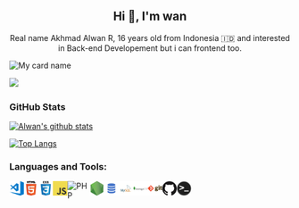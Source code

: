 <h2 align="center"> Hi 👋, I'm wan</h2>
<p align="center">
  Real name Akhmad Alwan R, 16 years old from Indonesia 🇮🇩 and interested in Back-end Developement but i can frontend too.
</p>

![My card name](https://cardivo.vercel.app/api?name=Wanrabbae&description=Hi,%20i%27m%20a%20back%20end%20web%20developer%20and%20i%27m%2016%20y.o.%20Nice%20to%20meet%20you%20%F0%9F%91%8B&image=https://avatars.githubusercontent.com/u/71312587?v=4&backgroundColor=%23ecf0f1&instagram=programmer.idn&github=wanrabbae&twitter=Wan_&pattern=leaf&colorPattern=%23eaeaea)

![](https://visitor-badge.glitch.me/badge?page_id=wanrabbae)

### GitHub Stats
  [![Alwan's github stats](https://github-readme-stats.vercel.app/api?username=wanrabbae&show_icons=true&count_private=true&include_all_commits=true&theme=cobalt)](https://github.com/anuraghazra/github-readme-stats)

  [![Top Langs](https://github-readme-stats.vercel.app/api/top-langs/?username=wanrabbae&layout=compact&theme=cobalt)](https://github.com/anuraghazra/github-readme-stats)
<br />
### Languages and Tools:

<img align="left" alt="Visual Studio Code" width="26px" src="https://raw.githubusercontent.com/github/explore/80688e429a7d4ef2fca1e82350fe8e3517d3494d/topics/visual-studio-code/visual-studio-code.png" />
<img align="left" alt="HTML5" width="26px" src="https://raw.githubusercontent.com/github/explore/80688e429a7d4ef2fca1e82350fe8e3517d3494d/topics/html/html.png" />
<img align="left" alt="CSS3" width="26px" src="https://raw.githubusercontent.com/github/explore/80688e429a7d4ef2fca1e82350fe8e3517d3494d/topics/css/css.png" />
<img align="left" alt="JavaScript" width="26px" src="https://raw.githubusercontent.com/github/explore/80688e429a7d4ef2fca1e82350fe8e3517d3494d/topics/javascript/javascript.png" />
<img align="left" alt="PHP" width="40px" src="https://www.php.net/images/logos/new-php-logo.png" />
<img align="left" alt="Node.js" width="26px" src="https://raw.githubusercontent.com/github/explore/80688e429a7d4ef2fca1e82350fe8e3517d3494d/topics/nodejs/nodejs.png" />
<img align="left" alt="SQL" width="26px" src="https://raw.githubusercontent.com/github/explore/80688e429a7d4ef2fca1e82350fe8e3517d3494d/topics/sql/sql.png" />
<img align="left" alt="MySQL" width="26px" src="https://raw.githubusercontent.com/github/explore/80688e429a7d4ef2fca1e82350fe8e3517d3494d/topics/mysql/mysql.png" />
<img align="left" alt="MongoDB" width="26px" src="https://raw.githubusercontent.com/github/explore/80688e429a7d4ef2fca1e82350fe8e3517d3494d/topics/mongodb/mongodb.png" />
<img align="left" alt="Git" width="26px" src="https://raw.githubusercontent.com/github/explore/80688e429a7d4ef2fca1e82350fe8e3517d3494d/topics/git/git.png" />
<img align="left" alt="GitHub" width="26px" src="https://raw.githubusercontent.com/github/explore/78df643247d429f6cc873026c0622819ad797942/topics/github/github.png" />
<img align="left" alt="Terminal" width="26px" src="https://raw.githubusercontent.com/github/explore/80688e429a7d4ef2fca1e82350fe8e3517d3494d/topics/terminal/terminal.png" />

<br />

<!--
**wanrabbae/wanrabbae** is a ✨ _special_ ✨ repository because its `README.md` (this file) appears on your GitHub profile.

Here are some ideas to get you started:

- 🔭 I’m currently working on ...
- 🌱 I’m currently learning ...
- 👯 I’m looking to collaborate on ...
- 🤔 I’m looking for help with ...
- 💬 Ask me about ...
- 📫 How to reach me: ...
- 😄 Pronouns: ...
- ⚡ Fun fact: ...
-->
